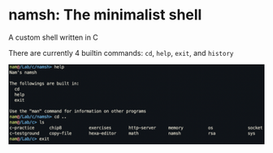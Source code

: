 # namsh: The minimalist shell

A custom shell written in C

There are currently 4 builtin commands: `cd`, `help`, `exit`, and `history`

![shell](docs/img/shell.png)

